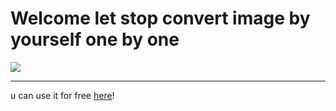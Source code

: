 # Welcome let stop convert image by yourself one by one

![](https://media.tenor.com/CIEu-0G58gcAAAAC/anime.gif)

---

u can use it for free [here](https://vidplayerforios-asp.pages.dev/WebImageAutoResize/)!
